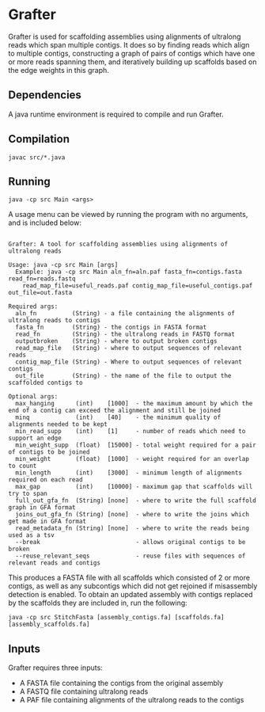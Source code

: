 # Grafter
Grafter is used for scaffolding assemblies using alignments of ultralong reads which span multiple contigs.  It does so by finding reads which align to multiple contigs, constructing a graph of pairs of contigs which have one or more reads spanning them, and iteratively building up scaffolds based on the edge weights in this graph.

## Dependencies

A java runtime environment is required to compile and run Grafter.

## Compilation

`javac src/*.java`

## Running

``
java -cp src Main <args>
``

A usage menu can be viewed by running the program with no arguments, and is included below:

```

Grafter: A tool for scaffolding assemblies using alignments of ultralong reads

Usage: java -cp src Main [args]
  Example: java -cp src Main aln_fn=aln.paf fasta_fn=contigs.fasta read_fn=reads.fastq
    read_map_file=useful_reads.paf contig_map_file=useful_contigs.paf out_file=out.fasta

Required args:
  aln_fn          (String) - a file containing the alignments of ultralong reads to contigs
  fasta_fn        (String) - the contigs in FASTA format
  read_fn         (String) - the ultralong reads in FASTQ format
  outputbroken    (String) - where to output broken contigs
  read_map_file   (String) - where to output sequences of relevant reads
  contig_map_file (String) - Where to output sequences of relevant contigs
  out_file        (String) - the name of the file to output the scaffolded contigs to

Optional args:
  max_hanging      (int)    [1000]  - the maximum amount by which the end of a contig can exceed the alignment and still be joined
  minq             (int)    [40]    - the minimum quality of alignments needed to be kept
  min_read_supp    (int)    [1]     - number of reads which need to support an edge
  min_weight_supp  (float)  [15000] - total weight required for a pair of contigs to be joined
  min_weight       (float)  [1000]  - weight required for an overlap to count
  min_length       (int)    [3000]  - minimum length of alignments required on each read
  max_gap          (int)    [10000] - maximum gap that scaffolds will try to span
  full_out_gfa_fn  (String) [none]  - where to write the full scaffold graph in GFA format
  joins_out_gfa_fn (String) [none]  - where to write the joins which get made in GFA format
  read_metadata_fn (String) [none]  - where to write the reads being used as a tsv
  --break                           - allows original contigs to be broken
  --reuse_relevant_seqs             - reuse files with sequences of relevant reads and contigs

```

This produces a FASTA file with all scaffolds which consisted of 2 or more contigs, as well as any subcontigs which did not get rejoined if misassembly detection is enabled.  To obtain an updated assembly with contigs replaced by the scaffolds they are included in, run the following:

``
java -cp src StitchFasta [assembly_contigs.fa] [scaffolds.fa] [assembly_scaffolds.fa]
``


## Inputs

Grafter requires three inputs:

* A FASTA file containing the contigs from the original assembly
* A FASTQ file containing ultralong reads
* A PAF file containing alignments of the ultralong reads to the contigs
